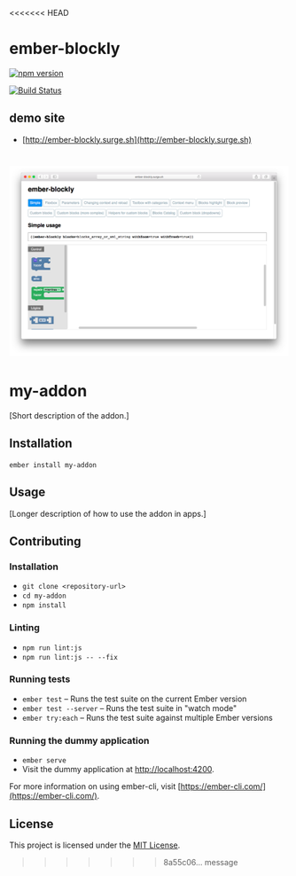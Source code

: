 <<<<<<< HEAD
# ember-blockly

[![npm version](https://badge.fury.io/js/ember-blockly.svg)](https://badge.fury.io/js/ember-blockly)

[![Build Status](https://travis-ci.org/Program-AR/ember-blockly.svg?branch=master)](https://travis-ci.org/Program-AR/ember-blockly)


## demo site

- [http://ember-blockly.surge.sh](http://ember-blockly.surge.sh)

![](images/screenshot.png)
=======
my-addon
==============================================================================

[Short description of the addon.]

Installation
------------------------------------------------------------------------------

```
ember install my-addon
```


Usage
------------------------------------------------------------------------------

[Longer description of how to use the addon in apps.]


Contributing
------------------------------------------------------------------------------

### Installation

* `git clone <repository-url>`
* `cd my-addon`
* `npm install`

### Linting

* `npm run lint:js`
* `npm run lint:js -- --fix`

### Running tests

* `ember test` – Runs the test suite on the current Ember version
* `ember test --server` – Runs the test suite in "watch mode"
* `ember try:each` – Runs the test suite against multiple Ember versions

### Running the dummy application

* `ember serve`
* Visit the dummy application at [http://localhost:4200](http://localhost:4200).

For more information on using ember-cli, visit [https://ember-cli.com/](https://ember-cli.com/).

License
------------------------------------------------------------------------------

This project is licensed under the [MIT License](LICENSE.md).
>>>>>>> 8a55c06... message
